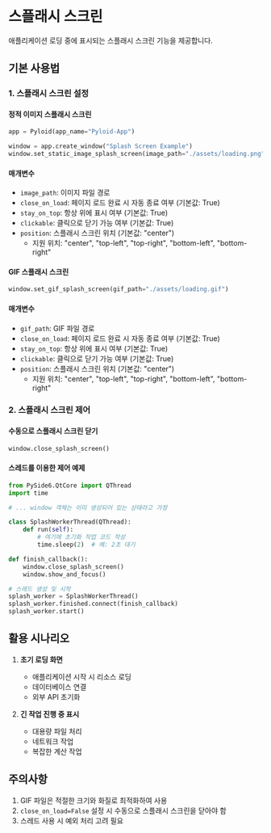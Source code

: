 # 스플래시 스크린

애플리케이션 로딩 중에 표시되는 스플래시 스크린 기능을 제공합니다.

## 기본 사용법

### 1. 스플래시 스크린 설정

#### 정적 이미지 스플래시 스크린

```python
app = Pyloid(app_name="Pyloid-App")

window = app.create_window("Splash Screen Example")
window.set_static_image_splash_screen(image_path="./assets/loading.png")
```

#### 매개변수

- `image_path`: 이미지 파일 경로
- `close_on_load`: 페이지 로드 완료 시 자동 종료 여부 (기본값: True)
- `stay_on_top`: 항상 위에 표시 여부 (기본값: True)
- `clickable`: 클릭으로 닫기 가능 여부 (기본값: True)
- `position`: 스플래시 스크린 위치 (기본값: "center")
  - 지원 위치: "center", "top-left", "top-right", "bottom-left", "bottom-right"

#### GIF 스플래시 스크린

```python
window.set_gif_splash_screen(gif_path="./assets/loading.gif")
```

#### 매개변수

- `gif_path`: GIF 파일 경로
- `close_on_load`: 페이지 로드 완료 시 자동 종료 여부 (기본값: True)
- `stay_on_top`: 항상 위에 표시 여부 (기본값: True)
- `clickable`: 클릭으로 닫기 가능 여부 (기본값: True)
- `position`: 스플래시 스크린 위치 (기본값: "center")
  - 지원 위치: "center", "top-left", "top-right", "bottom-left", "bottom-right"

### 2. 스플래시 스크린 제어

#### 수동으로 스플래시 스크린 닫기

```python
window.close_splash_screen()
```

#### 스레드를 이용한 제어 예제

```python
from PySide6.QtCore import QThread
import time

# ... window 객체는 이미 생성되어 있는 상태라고 가정

class SplashWorkerThread(QThread):
    def run(self):
        # 여기에 초기화 작업 코드 작성
        time.sleep(2)  # 예: 2초 대기

def finish_callback():
    window.close_splash_screen()
    window.show_and_focus()

# 스레드 생성 및 시작
splash_worker = SplashWorkerThread()
splash_worker.finished.connect(finish_callback)
splash_worker.start()
```

## 활용 시나리오

1. **초기 로딩 화면**

   - 애플리케이션 시작 시 리소스 로딩
   - 데이터베이스 연결
   - 외부 API 초기화

2. **긴 작업 진행 중 표시**
   - 대용량 파일 처리
   - 네트워크 작업
   - 복잡한 계산 작업

## 주의사항

1. GIF 파일은 적절한 크기와 화질로 최적화하여 사용
2. `close_on_load=False` 설정 시 수동으로 스플래시 스크린을 닫아야 함
3. 스레드 사용 시 예외 처리 고려 필요
